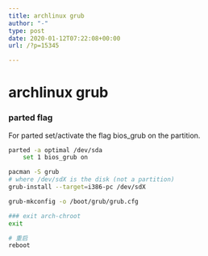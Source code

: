 ```yaml
---
title: archlinux grub
author: "-"
type: post
date: 2020-01-12T07:22:08+00:00
url: /?p=15345

---
```

# archlinux grub
### parted flag
For parted set/activate the flag bios_grub on the partition.

```bash
parted -a optimal /dev/sda
    set 1 bios_grub on

pacman -S grub
# where /dev/sdX is the disk (not a partition)
grub-install --target=i386-pc /dev/sdX

grub-mkconfig -o /boot/grub/grub.cfg

### exit arch-chroot
exit

# 重启
reboot
```

